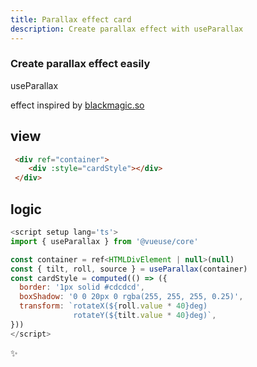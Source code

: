 ```yaml
---
title: Parallax effect card
description: Create parallax effect with useParallax
---
```


<div class="text-center">
  <carbon-dicom-overlay class="text-4xl -mb-6 m-auto" />
  <h3>Create parallax effect easily</h3>
  <p>useParallax</p>
</div>  

effect inspired by [blackmagic.so](https://blackmagic.so/)

<parallax-effect-demo/>


## view
```html
 <div ref="container">
    <div :style="cardStyle"></div>
 </div>
```

## logic
```javascript
<script setup lang='ts'>
import { useParallax } from '@vueuse/core'

const container = ref<HTMLDivElement | null>(null)
const { tilt, roll, source } = useParallax(container)
const cardStyle = computed(() => ({
  border: '1px solid #cdcdcd',
  boxShadow: '0 0 20px 0 rgba(255, 255, 255, 0.25)',
  transform: `rotateX(${roll.value * 40}deg) 
              rotateY(${tilt.value * 40}deg)`,
}))
</script>

```

<span class="animate-pulse text-xl">
✨
</span>